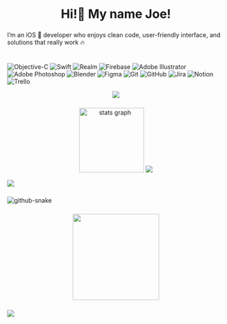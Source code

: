 <h1 align="center">Hi!👋 My name Joe!</h1>

###
I’m an iOS 🍏 developer who enjoys clean code, user-friendly interface, and solutions that really work 🔥

<!--  List  -->
# 
![Objective-C](https://img.shields.io/badge/OBJECTIVE--C-%233A95E3.svg?style=for-the-badge&logo=apple&logoColor=white) ![Swift](https://img.shields.io/badge/swift-F54A2A?style=for-the-badge&logo=swift&logoColor=white) ![Realm](https://img.shields.io/badge/Realm-39477F?style=for-the-badge&logo=realm&logoColor=white) ![Firebase](https://img.shields.io/badge/firebase-a08021?style=for-the-badge&logo=firebase&logoColor=ffcd34) ![Adobe Illustrator](https://img.shields.io/badge/adobe%20illustrator-%23FF9A00.svg?style=for-the-badge&logo=adobe%20illustrator&logoColor=white) ![Adobe Photoshop](https://img.shields.io/badge/adobe%20photoshop-%2331A8FF.svg?style=for-the-badge&logo=adobe%20photoshop&logoColor=white) ![Blender](https://img.shields.io/badge/blender-%23F5792A.svg?style=for-the-badge&logo=blender&logoColor=white) ![Figma](https://img.shields.io/badge/figma-%23F24E1E.svg?style=for-the-badge&logo=figma&logoColor=white) ![Git](https://img.shields.io/badge/git-%23F05033.svg?style=for-the-badge&logo=git&logoColor=white) ![GitHub](https://img.shields.io/badge/github-%23121011.svg?style=for-the-badge&logo=github&logoColor=white) ![Jira](https://img.shields.io/badge/jira-%230A0FFF.svg?style=for-the-badge&logo=jira&logoColor=white) ![Notion](https://img.shields.io/badge/Notion-%23000000.svg?style=for-the-badge&logo=notion&logoColor=white) ![Trello](https://img.shields.io/badge/Trello-%23026AA7.svg?style=for-the-badge&logo=Trello&logoColor=white)

<!--  Profile counter  -->

<div align="center">
  <img src="https://profile-counter.glitch.me/LetTheBeLight/count.svg?"  />
</div>

###

<!--  Git Status  -->

<div align="center">
  <img src="https://github-readme-stats.vercel.app/api?username=LetTheBeLight&hide_title=false&hide_rank=false&show_icons=true&include_all_commits=true&count_private=true&disable_animations=false&theme=dark&locale=en&hide_border=false" height="150" alt="stats graph"  />
  <img src="https://github-readme-stats.vercel.app/api/top-langs?username=LetTheBeLight&layout=compact&v=1" />
 <!-- <img src="https://github-readme-stats.vercel.app/api/top-langs?username=LetTheBeLight&locale=en&hide_title=false&layout=compact&card_width=320&langs_count=5&theme=dark&hide_border=false" height="150" alt="languages graph"  /> -->
</div>


<!--  Visitors Status  -->

[![](https://visitcount.itsvg.in/api?id=LetTheBeLight&icon=2&color=8)](https://visitcount.itsvg.in)

<!--  Snake  -->
###

<picture>
  <source media="(prefers-color-scheme: dark)" srcset="https://raw.githubusercontent.com/tobiasmeyhoefer/tobiasmeyhoefer/output/github-snake-dark.svg" />
  <source media="(prefers-color-scheme: light)" srcset="https://raw.githubusercontent.com/tobiasmeyhoefer/tobiasmeyhoefer/output/github-snake.svg" />
  <img alt="github-snake" src="https://raw.githubusercontent.com/tobiasmeyhoefer/tobiasmeyhoefer/output/github-snake.svg" />
</picture>

<!--  Gif  -->

###

<div align="center">
  <img height="200" src="https://steamuserimages-a.akamaihd.net/ugc/1622975225910477675/FECA748191A0FE6280451F453E3429CBCB3EAC7C/?imw=512&&ima=fit&impolicy=Letterbox&imcolor=%23000000&letterbox=false"  />
</div>

<!--  

<div align="center">
  <img height="200" src="https://mir-s3-cdn-cf.behance.net/project_modules/1400_opt_1/9a38e763393359.5aafa2d7c8f3f.gif"  />
</div>

###

<div align="center">
  <img height="200" src="https://steamuserimages-a.akamaihd.net/ugc/786352192198306217/63E8DAED54ED74A834762A7DE9533AF8D7208418/?imw=512&amp;imh=288&amp;ima=fit&amp;impolicy=Letterbox&amp;imcolor=%23000000&amp;letterbox=true"  />
</div> 

-->

<!--  Dev Quote  -->
<!-- 
### 


![](https://quotes-github-readme.vercel.app/api?type=horizontal&theme=dark) 
-->

###


![](https://github-profile-trophy.vercel.app/?username=tobiasmeyhoefer&theme=radical&no-frame=false&no-bg=true&margin-w=4)

###

